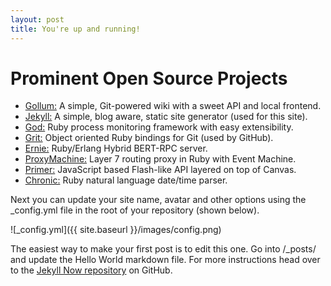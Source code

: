```yaml
---
layout: post
title: You're up and running!
---
```

  <h1>Prominent Open Source Projects</h1>
  <ul class="posts">
    <li><a href="http://github.com/github/gollum/">Gollum:</a> A simple, Git-powered wiki with a sweet API and local frontend.</li>
    <li><a href="http://github.com/mojombo/jekyll/">Jekyll:</a> A simple, blog aware, static site generator (used for this site).</li>
    <li><a href="http://github.com/mojombo/god/">God:</a> Ruby process monitoring framework with easy extensibility.</li>
    <li><a href="http://github.com/mojombo/grit/">Grit:</a> Object oriented Ruby bindings for Git (used by GitHub).</li>
    <li><a href="http://github.com/mojombo/ernie/">Ernie:</a> Ruby/Erlang Hybrid BERT-RPC server.</li>
    <li><a href="http://github.com/mojombo/proxymachine/">ProxyMachine:</a> Layer 7 routing proxy in Ruby with Event Machine.</li>
    <li><a href="http://github.com/mojombo/primer/">Primer:</a> JavaScript based Flash-like API layered on top of Canvas.</li>
    <li><a href="http://github.com/mojombo/chronic/">Chronic:</a> Ruby natural language date/time parser.</li>
  </ul>
Next you can update your site name, avatar and other options using the _config.yml file in the root of your repository (shown below).

![_config.yml]({{ site.baseurl }}/images/config.png)

The easiest way to make your first post is to edit this one. Go into /_posts/ and update the Hello World markdown file. For more instructions head over to the [Jekyll Now repository](https://github.com/barryclark/jekyll-now) on GitHub.
